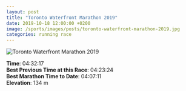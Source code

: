 ```yaml
---
layout: post
title: "Toronto Waterfront Marathon 2019"
date: 2019-10-18 12:00:00 +0200
image: /sports/images/posts/toronto-waterfront-marathon-2019.jpg
categories: running race
---
```


![Toronto Waterfront Marathon 2019](/sports/images/posts/toronto-waterfront-marathon-2019.jpg)

<!-- more -->

**Time**: 04:32:17\
**Best Previous Time at this Race**: 04:23:24\
**Best Marathon Time to Date**: 04:07:11\
**Elevation**: 134 m